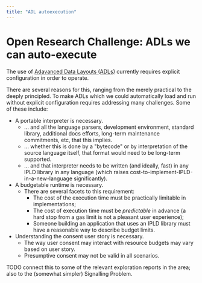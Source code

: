 ```yaml
---
title: "ADL autoexecution"
---
```


Open Research Challenge: ADLs we can auto-execute
=================================================

The use of [Adavanced Data Layouts (ADLs)](/docs/advanced-data-layouts/)
currently requires explicit configuration in order to operate.

There are several reasons for this, ranging from the merely practical to the deeply principled.
To make ADLs which we could automatically load and run without explicit configuration requires addressing many challenges.
Some of these include:

- A portable interpreter is necessary.
	- ... and all the language parsers, development environment, standard library, additional docs efforts, long-term maintenance commitments, etc, that this implies.
	- ... whether this is done by a "bytecode" or by interpretation of the source language itself, that format would need to be long-term supported.
	- ... and that interpreter needs to be written (and ideally, fast) in any IPLD library in any language (which raises cost-to-implement-IPLD-in-a-new-language significantly).
- A budgetable runtime is necessary.
	- There are several facets to this requirement:
		- The cost of the execution time must be practically limitable in implementations;
		- The cost of execution time must be *predictable* in advance (a hard stop from a gas limit is not a pleasant user experience);
		- Someone building an application that uses an IPLD library must have a reasonable way to describe budget limits.
- Understanding the consent user story is necessary.
	- The way user consent may interact with resource budgets may vary based on user story.
	- Presumptive consent may not be valid in all scenarios.

TODO connect this to some of the relevant exploration reports in the area; also to the (somewhat simpler) Signalling Problem.
